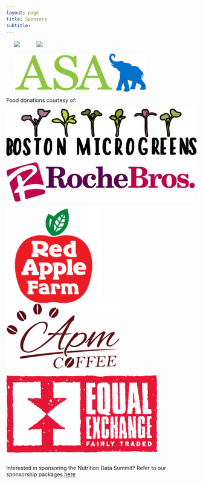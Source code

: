 ```yaml
---
layout: page
title: Sponsors 
subtitle: 
---
```


<a href="https://nutrition.tufts.edu/"><img src="/img/sponsors/friedman_recolor.png" width="200"  hspace="20" align="center"></a>
<a href="http://environment.tufts.edu/"><img src="/img/sponsors/tie_recolor.png" width="200"  hspace="20"  align="center"></a>
<br><br>
<a href="https://sites.tufts.edu/tuftsasa/"><img src="/img/sponsors/asat.png" width="350"  hspace="20"  align="center"></a>

Food donations courtesy of:

<img src="/img/sponsors/boston_microgreens.png" width="600"  align="center">
<br><br>
<img src="/img/sponsors/roche_bros.png" width="500"  align="center">
<br><br>
<img src="/img/sponsors/redapplefarms.png" width="250"  align="center">          <img src="/img/sponsors/apm_coffee.png" width="300"  align="center">
<br><br>
<img src="/img/sponsors/equalexchange.png" width="400"  align="center">
<br><br>

Interested in sponsoring the Nutrition Data Summit? Refer to our sponsorship packages <a href="tuftsnds.github.io/img/partners/[NDS] Sponsorship & Partnership Packages.pdf" download="NDSPartnershipPackages.pdf">here</a>

